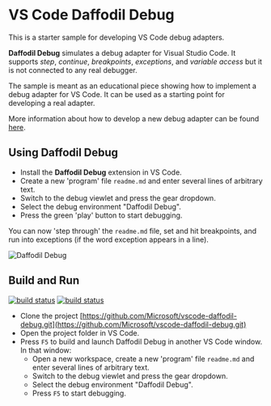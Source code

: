 # VS Code Daffodil Debug

This is a starter sample for developing VS Code debug adapters.

**Daffodil Debug** simulates a debug adapter for Visual Studio Code.
It supports *step*, *continue*, *breakpoints*, *exceptions*, and
*variable access* but it is not connected to any real debugger.

The sample is meant as an educational piece showing how to implement a debug
adapter for VS Code. It can be used as a starting point for developing a real adapter.

More information about how to develop a new debug adapter can be found
[here](https://code.visualstudio.com/docs/extensions/example-debuggers).

## Using Daffodil Debug

* Install the **Daffodil Debug** extension in VS Code.
* Create a new 'program' file `readme.md` and enter several lines of arbitrary text.
* Switch to the debug viewlet and press the gear dropdown.
* Select the debug environment "Daffodil Debug".
* Press the green 'play' button to start debugging.

You can now 'step through' the `readme.md` file, set and hit breakpoints, and run into exceptions (if the word exception appears in a line).

![Daffodil Debug](images/daffodil-debug.gif)

## Build and Run

[![build status](https://travis-ci.org/Microsoft/vscode-daffodil-debug.svg?branch=master)](https://travis-ci.org/Microsoft/vscode-daffodil-debug)
[![build status](https://ci.appveyor.com/api/projects/status/empmw5q1tk6h1fly/branch/master?svg=true)](https://ci.appveyor.com/project/weinand/vscode-daffodil-debug)


* Clone the project [https://github.com/Microsoft/vscode-daffodil-debug.git](https://github.com/Microsoft/vscode-daffodil-debug.git)
* Open the project folder in VS Code.
* Press `F5` to build and launch Daffodil Debug in another VS Code window. In that window:
  * Open a new workspace, create a new 'program' file `readme.md` and enter several lines of arbitrary text.
  * Switch to the debug viewlet and press the gear dropdown.
  * Select the debug environment "Daffodil Debug".
  * Press `F5` to start debugging.

